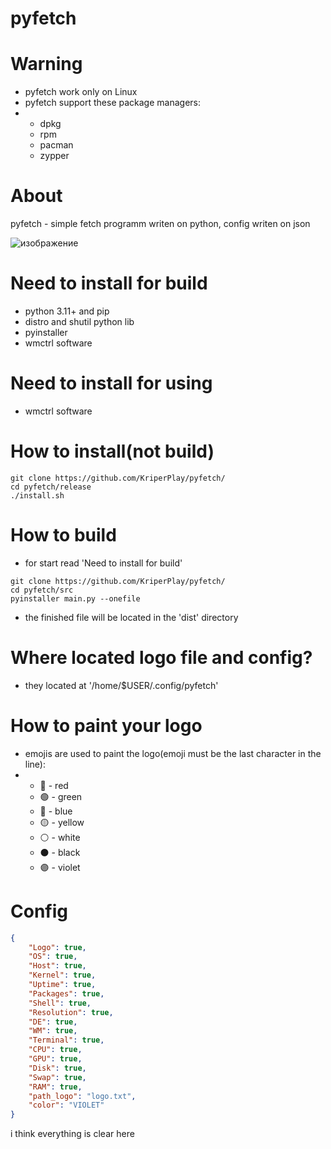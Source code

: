 # pyfetch

# Warning
* pyfetch work only on Linux
* pyfetch support these package managers:
* * dpkg
  * rpm
  * pacman
  * zypper

# About 
pyfetch - simple fetch programm writen on python, config writen on json

![изображение](https://github.com/user-attachments/assets/b3e9bcdd-bb7a-4566-b247-bb574db0e8fa)

# Need to install for build
* python 3.11+ and pip
* distro and shutil python lib
* pyinstaller
* wmctrl software

# Need to install for using
* wmctrl software

# How to install(not build)
```shell
git clone https://github.com/KriperPlay/pyfetch/
cd pyfetch/release
./install.sh
```
# How to build
* for start read 'Need to install for build'
```
git clone https://github.com/KriperPlay/pyfetch/
cd pyfetch/src
pyinstaller main.py --onefile
```
* the finished file will be located in the 'dist' directory

# Where located logo file and config?
* they located at '/home/$USER/.config/pyfetch'

# How to paint your logo
* emojis are used to paint the logo(emoji must be the last character in the line):
* * 🔴 - red
  * 🟢 - green
  * 🔵 - blue
  * 🟡 - yellow
  * ⚪ - white
  * ⚫ - black
  * 🟣 - violet

# Config
```json
{
    "Logo": true,
    "OS": true,
    "Host": true,
    "Kernel": true,
    "Uptime": true,
    "Packages": true,
    "Shell": true,
    "Resolution": true,
    "DE": true,
    "WM": true,
    "Terminal": true,
    "CPU": true,
    "GPU": true,
    "Disk": true,
    "Swap": true,
    "RAM": true,
    "path_logo": "logo.txt",
    "color": "VIOLET"
}
```
i think everything is clear here
